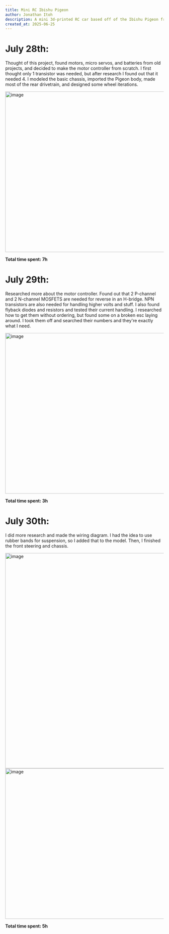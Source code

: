 ```yaml
---
title: Mini RC Ibishu Pigeon
author: Jonathan Itoh
description: A mini 3d-printed RC car based off of the Ibishu Pigeon from BeamNG.drive. It has rear independent suspension and a single front wheel. It's powered by a 7.4V battery and the H-bridge PWM DC esc is built from scratch. It can maybe drift too.
created_at: 2025-06-25
---
```




# July 28th:
Thought of this project, found motors, micro servos, and batteries from old projects, and decided to make the motor controller from scratch. I first thought only 1 transistor was needed, but after research I found out that it needed 4. I modeled the basic chassis, imported the Pigeon body, made most of the rear drivetrain, and designed some wheel iterations.

<img width="967" height="509" alt="image" src="https://github.com/user-attachments/assets/b4e8eeff-43bd-4c2f-ac9e-b8f8e9ed0460" />

**Total time spent: 7h**



# July 29th:
Researched more about the motor controller. Found out that 2 P-channel and 2 N-channel MOSFETS are needed for reverse in an H-bridge. NPN transistors are also needed for handling higher volts and stuff. I also found flyback diodes and resistors and tested their current handling. I researched how to get them without ordering, but found some on a broken esc laying around. I took them off and searched their numbers and they're exactly what I need.

<img width="967" height="509" alt="image" src="https://github.com/user-attachments/assets/b4e8eeff-43bd-4c2f-ac9e-b8f8e9ed0460" />

**Total time spent: 3h**

# July 30th:
I did more research and made the wiring diagram. I had the idea to use rubber bands for suspension, so I added that to the model. Then, I finished the front steering and chassis.

<img width="1052" height="682" alt="image" src="https://github.com/user-attachments/assets/a7282fac-7858-416f-81c6-90bec8415700" />
<img width="611" height="477" alt="image" src="https://github.com/user-attachments/assets/ea4a28ee-53af-44ce-8f3c-5eee6431bea1" />


**Total time spent: 5h**
